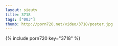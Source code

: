 ```yaml
--- 
layout: sieutv
title: 3718
tags: ["003"]
thumb: http://porn720.net/video/3718/poster.jpg
---
```

{% include porn720 key="3718" %} 
